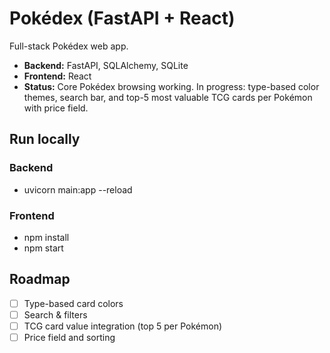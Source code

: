 # Pokédex (FastAPI + React)

Full-stack Pokédex web app.
- **Backend:** FastAPI, SQLAlchemy, SQLite
- **Frontend:** React
- **Status:** Core Pokédex browsing working. In progress: type-based color themes, search bar, and top-5 most valuable TCG cards per Pokémon with price field.

## Run locally
### Backend
- uvicorn main:app --reload

### Frontend
- npm install
- npm start

## Roadmap
- [ ] Type-based card colors
- [ ] Search & filters
- [ ] TCG card value integration (top 5 per Pokémon)
- [ ] Price field and sorting
